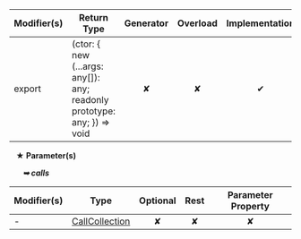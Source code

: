 | Modifier(s)                            | Return Type                    | Generator                        | Overload                         | Implementation                        |
|----------------------------------------|--------------------------------|:--------------------------------:|:--------------------------------:|:-------------------------------------:|
| export | (ctor: { new (...args: any[]): any; readonly prototype: any; }) =&gt; void | ✘ | ✘  | ✔ |

&nbsp;&nbsp; **&#9733; Parameter(s)**

&nbsp;&nbsp;&nbsp;&nbsp;&nbsp; _**&#10149; calls**_

| Modifier(s)                              | Type                        | Optional                           | Rest                          | Parameter Property                          |
|------------------------------------------|-----------------------------|:----------------------------------:|:-----------------------------:|:-------------------------------------------:|
| - | [CallCollection](/testing/class/tracing/callcollection.md) | ✘  | ✘ | ✘ |
